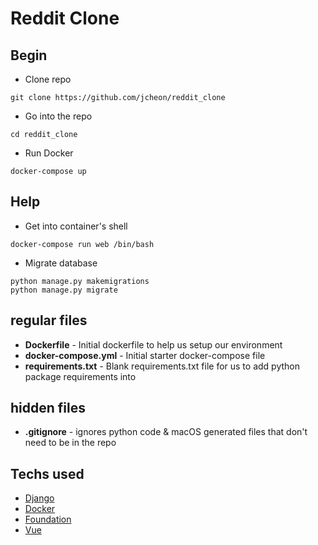 
# Reddit Clone

## Begin
* Clone repo 
```
git clone https://github.com/jcheon/reddit_clone
```
* Go into the repo
```
cd reddit_clone
```
* Run Docker
```
docker-compose up
```

## Help
* Get into container's shell
```
docker-compose run web /bin/bash
```

* Migrate database
```
python manage.py makemigrations
python manage.py migrate
```

## regular files
* **Dockerfile** - Initial dockerfile to help us setup our environment
* **docker-compose.yml** - Initial starter docker-compose file
* **requirements.txt** - Blank requirements.txt file for us to add python package requirements into

## hidden files
* **.gitignore** - ignores python code & macOS generated files that don't need to be in the repo

## Techs used
* [Django](https://www.djangoproject.com/)
* [Docker](https://www.docker.com)
* [Foundation](https://foundation.zurb.com/)
* [Vue](https://vuejs.org/)
